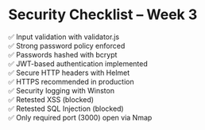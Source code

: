 # Security Checklist – Week 3

✅ Input validation with validator.js  
✅ Strong password policy enforced  
✅ Passwords hashed with bcrypt  
✅ JWT-based authentication implemented  
✅ Secure HTTP headers with Helmet  
✅ HTTPS recommended in production  
✅ Security logging with Winston  
✅ Retested XSS (blocked)  
✅ Retested SQL Injection (blocked)  
✅ Only required port (3000) open via Nmap  
